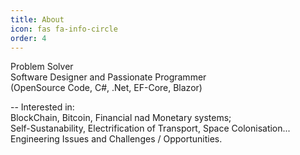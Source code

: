 ```yaml
---
title: About
icon: fas fa-info-circle
order: 4
---
```


Problem Solver<br>
Software Designer and Passionate Programmer<br>
(OpenSource Code, C#, .Net, EF-Core, Blazor)

-- Interested in:<br>
BlockChain, Bitcoin, Financial nad Monetary systems;<br>
Self-Sustanability, Electrification of Transport, Space Colonisation...<br>
Engineering Issues and Challenges / Opportunities.
